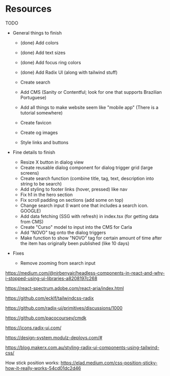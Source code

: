 # Resources

TODO

- General things to finish

  - (done) Add colors
  - (done) Add text sizes
  - (done) Add focus ring colors
  - (done) Add Radix UI (along with tailwind stuff)
  - Create search
  - Add CMS (Sanity or Contentful; look for one that supports Brazilian Portuguese)

  - Add all things to make website seem like "mobile app" (There is a tutorial somewhere)
  - Create favicon
  - Create og images
  - Style links and buttons

- Fine details to finish

  - Resize X button in dialog view
  - Create reusable dialog component for dialog trigger grid (large screens)
  - Create search function (combine title, tag, text, description into string to be search)
  - Add styling to footer links (hover, pressed) like nav
  - Fix h1 in the hero section
  - Fix scroll padding on sections (add some on top)
  - Change search input (I want one that includes a search icon. GOOGLE)
  - Add data fetching (SSG with refresh) in index.tsx (for getting data from CMS)
  - Create "Curso" model to input into the CMS for Carla
  - Add "NOVO" tag onto the dialog triggers
  - Make function to show "NOVO" tag for certain amount of time after the item has originally been published (like 10 days)

- Fixes
  - Remove zooming from search input

https://medium.com/@nirbenyair/headless-components-in-react-and-why-i-stopped-using-ui-libraries-a8208197c268

https://react-spectrum.adobe.com/react-aria/index.html

https://github.com/ecklf/tailwindcss-radix

https://github.com/radix-ui/primitives/discussions/1000

https://github.com/pacocoursey/cmdk

https://icons.radix-ui.com/

https://design-system.modulz-deploys.com/#

https://blog.makerx.com.au/styling-radix-ui-components-using-tailwind-css/

How stick position works:
https://elad.medium.com/css-position-sticky-how-it-really-works-54cd01dc2d46
